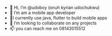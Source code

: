 - 👋 Hi, I’m @udoboy (onuh kyrian udochukwu)
- 👀 I’m am a mobile app developer
- 🌱I currently use java, flutter to build mobile apps
- 💞️ I’m looking to collaborate on any projects
- 📫 you can reach me on 08143015512

<!---
udoboy/udoboy is a ✨ special ✨ repository because its `README.md` (this file) appears on your GitHub profile.
You can click the Preview link to take a look at your changes.
--->
